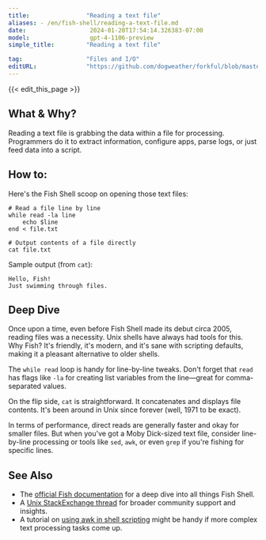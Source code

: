 ```yaml
---
title:                "Reading a text file"
aliases: - /en/fish-shell/reading-a-text-file.md
date:                  2024-01-20T17:54:14.326383-07:00
model:                 gpt-4-1106-preview
simple_title:         "Reading a text file"

tag:                  "Files and I/O"
editURL:              "https://github.com/dogweather/forkful/blob/master/content/en/fish-shell/reading-a-text-file.md"
---
```


{{< edit_this_page >}}

## What & Why?
Reading a text file is grabbing the data within a file for processing. Programmers do it to extract information, configure apps, parse logs, or just feed data into a script.

## How to:
Here's the Fish Shell scoop on opening those text files:

```Fish Shell
# Read a file line by line
while read -la line
    echo $line
end < file.txt
```

```Fish Shell
# Output contents of a file directly
cat file.txt
```

Sample output (from `cat`):

```plaintext
Hello, Fish!
Just swimming through files.
```

## Deep Dive
Once upon a time, even before Fish Shell made its debut circa 2005, reading files was a necessity. Unix shells have always had tools for this. Why Fish? It's friendly, it's modern, and it's sane with scripting defaults, making it a pleasant alternative to older shells.

The `while read` loop is handy for line-by-line tweaks. Don't forget that `read` has flags like `-la` for creating list variables from the line—great for comma-separated values.

On the flip side, `cat` is straightforward. It concatenates and displays file contents. It's been around in Unix since forever (well, 1971 to be exact).

In terms of performance, direct reads are generally faster and okay for smaller files. But when you've got a Moby Dick-sized text file, consider line-by-line processing or tools like `sed`, `awk`, or even `grep` if you're fishing for specific lines.

## See Also
- The [official Fish documentation](https://fishshell.com/docs/current/index.html) for a deep dive into all things Fish Shell.
- A [Unix StackExchange thread](https://unix.stackexchange.com/questions/tagged/fish) for broader community support and insights.
- A tutorial on [using awk in shell scripting](https://www.gnu.org/software/gawk/manual/gawk.html) might be handy if more complex text processing tasks come up.
